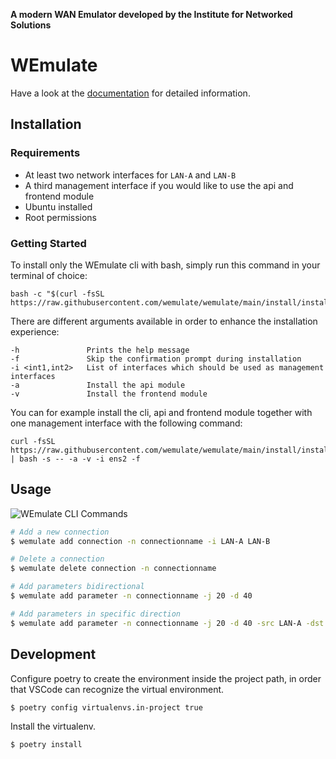 **A modern WAN Emulator developed by the Institute for Networked Solutions**
# WEmulate

Have a look at the [documentation](https://wemulate.github.io/wemulate) for detailed information.

## Installation

### Requirements
* At least two network interfaces for ``LAN-A`` and ``LAN-B``
* A third management interface if you would like to use the api and frontend module
* Ubuntu installed
* Root permissions

### Getting Started
To install only the WEmulate cli with bash, simply run this command in your terminal of choice:  
```
bash -c "$(curl -fsSL https://raw.githubusercontent.com/wemulate/wemulate/main/install/install.sh)"
```
There are different arguments available in order to enhance the installation experience:
```
-h               Prints the help message
-f               Skip the confirmation prompt during installation
-i <int1,int2>   List of interfaces which should be used as management interfaces
-a               Install the api module
-v               Install the frontend module
```
You can for example install the cli, api and frontend module together with one management interface with the following command:
```
curl -fsSL https://raw.githubusercontent.com/wemulate/wemulate/main/install/install.sh | bash -s -- -a -v -i ens2 -f
```

## Usage 
![WEmulate CLI Commands](/docs/img/animation-wemulate-cli.gif)

```bash
# Add a new connection
$ wemulate add connection -n connectionname -i LAN-A LAN-B

# Delete a connection
$ wemulate delete connection -n connectionname

# Add parameters bidirectional
$ wemulate add parameter -n connectionname -j 20 -d 40

# Add parameters in specific direction
$ wemulate add parameter -n connectionname -j 20 -d 40 -src LAN-A -dst LAN-B

```

## Development
Configure poetry to create the environment inside the project path, in order that VSCode can recognize the virtual environment.
```
$ poetry config virtualenvs.in-project true
```
Install the virtualenv.
```
$ poetry install
```
